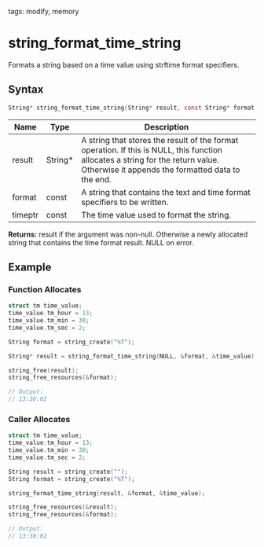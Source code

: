 tags: modify, memory

# string_format_time_string

Formats a string based on a time value using strftime format specifiers.

## Syntax

```c
String* string_format_time_string(String* result, const String* format, const struct tm* timeptr);
```

| Name | Type | Description |
| --- | --- | --- |
| result | String* | A string that stores the result of the format operation. If this is NULL, this function allocates a string for the return value. Otherwise it appends the formatted data to the end. |
| format | const |  A string that contains the text and time format specifiers to be written. |
| timeptr | const | The time value used to format the string. |

**Returns:** result if the argument was non-null. Otherwise a newly allocated string that contains the time format result. NULL on error.

## Example

### Function Allocates

```c
struct tm time_value;
time_value.tm_hour = 13;
time_value.tm_min = 30;
time_value.tm_sec = 2;

String format = string_create("%T");

String* result = string_format_time_string(NULL, &format, &time_value);

string_free(result);
string_free_resources(&format);

// Output:
// 13:30:02
```

### Caller Allocates

```c
struct tm time_value;
time_value.tm_hour = 13;
time_value.tm_min = 30;
time_value.tm_sec = 2;

String result = string_create("");
String format = string_create("%T");

string_format_time_string(result, &format, &time_value);

string_free_resources(&result);
string_free_resources(&format);

// Output:
// 13:30:02
```